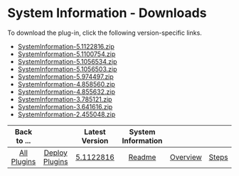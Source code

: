 
# System Information - Downloads

To download the plug-in, click the following version-specific links.
- [SystemInformation-5.1122816.zip](https://raw.githubusercontent.com/UrbanCode/IBM-UCD-PLUGINS/main/files/SystemInformation/SystemInformation-5.1122816.zip)
- [SystemInformation-5.1100754.zip](https://raw.githubusercontent.com/UrbanCode/IBM-UCD-PLUGINS/main/files/SystemInformation/SystemInformation-5.1100754.zip)
- [SystemInformation-5.1056534.zip](https://raw.githubusercontent.com/UrbanCode/IBM-UCD-PLUGINS/main/files/SystemInformation/SystemInformation-5.1056534.zip)
- [SystemInformation-5.1056503.zip](https://raw.githubusercontent.com/UrbanCode/IBM-UCD-PLUGINS/main/files/SystemInformation/SystemInformation-5.1056503.zip)
- [SystemInformation-5.974497.zip](https://raw.githubusercontent.com/UrbanCode/IBM-UCD-PLUGINS/main/files/SystemInformation/SystemInformation-5.974497.zip)
- [SystemInformation-4.858560.zip](https://raw.githubusercontent.com/UrbanCode/IBM-UCD-PLUGINS/main/files/SystemInformation/SystemInformation-4.858560.zip)
- [SystemInformation-4.855632.zip](https://raw.githubusercontent.com/UrbanCode/IBM-UCD-PLUGINS/main/files/SystemInformation/SystemInformation-4.855632.zip)
- [SystemInformation-3.785121.zip](https://raw.githubusercontent.com/UrbanCode/IBM-UCD-PLUGINS/main/files/SystemInformation/SystemInformation-3.785121.zip)
- [SystemInformation-3.641616.zip](https://raw.githubusercontent.com/UrbanCode/IBM-UCD-PLUGINS/main/files/SystemInformation/SystemInformation-3.641616.zip)
- [SystemInformation-2.455048.zip](https://raw.githubusercontent.com/UrbanCode/IBM-UCD-PLUGINS/main/files/SystemInformation/SystemInformation-2.455048.zip)

|Back to ...||Latest Version|System Information |||
| :---: | :---: | :---: | :---: | :---: | :---: |
|[All Plugins](../../index.md)|[Deploy Plugins](../README.md)|[5.1122816](https://raw.githubusercontent.com/UrbanCode/IBM-UCD-PLUGINS/main/files/SystemInformation/SystemInformation-5.1122816.zip)|[Readme](README.md)|[Overview](overview.md)|[Steps](steps.md)|
